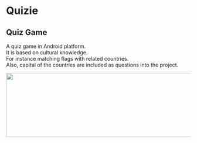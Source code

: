 # Quizie #
## Quiz Game ##
A quiz game in Android platform.<br>
It is based on cultural knowledge.<br>
For instance matching flags with related countries.<br>
Also, capital of the countries are included as questions into the project.<br>

<img src='http://www.wallsave.com/wallpapers/1280x800/jamaican-flag/305971/jamaican-flag-world-countries-flags-hd-for-free-305971.jpg' width='600' height='175'>